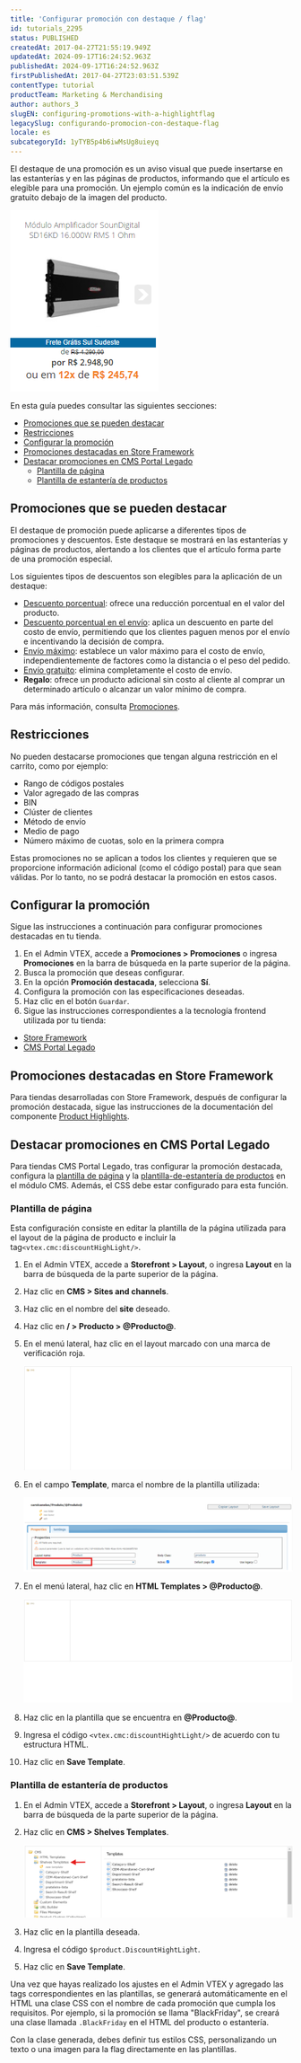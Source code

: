 ```yaml
---
title: 'Configurar promoción con destaque / flag'
id: tutorials_2295
status: PUBLISHED
createdAt: 2017-04-27T21:55:19.949Z
updatedAt: 2024-09-17T16:24:52.963Z
publishedAt: 2024-09-17T16:24:52.963Z
firstPublishedAt: 2017-04-27T23:03:51.539Z
contentType: tutorial
productTeam: Marketing & Merchandising
author: authors_3
slugEN: configuring-promotions-with-a-highlightflag
legacySlug: configurando-promocion-con-destaque-flag
locale: es
subcategoryId: 1yTYB5p4b6iwMsUg8uieyq
---
```


El destaque de una promoción es un aviso visual que puede insertarse en las estanterías y en las páginas de productos, informando que el artículo es elegible para una promoción. Un ejemplo común es la indicación de envío gratuito debajo de la imagen del producto.

![ExemploPromocaoDestaque2](https://raw.githubusercontent.com/vtexdocs/help-center-content/refs/heads/main/docs/es/tutorials/tasas-y-promociones/promociones/configurando-promocion-con-destaque-flag_1.png)

En esta guía puedes consultar las siguientes secciones:

- [Promociones que se pueden destacar](promociones-que-se-pueden-destacar)
- [Restricciones](#restricciones)
- [Configurar la promoción](configurar-la-promocion)
- [Promociones destacadas en Store Framework](#promociones-destacadas-en-store-framework)
- [Destacar promociones en CMS Portal Legado](#destacar-promociones-en-cms-portal-Legado)
     - [Plantilla de página](#plantilla-de-pagina) 
     - [Plantilla de estantería de productos](#plantilla-de-estanteria-de-productos)

## Promociones que se pueden destacar
El destaque de promoción puede aplicarse a diferentes tipos de promociones y descuentos. Este destaque se mostrará en las estanterías y páginas de productos, alertando a los clientes que el artículo forma parte de una promoción especial.

Los siguientes tipos de descuentos son elegibles para la aplicación de un destaque:

- [Descuento porcentual](/es/tutorial/configurar-promocao-de-desconto-percentual-para-um-sku-especifico--3rbh8ELSLu2IGCeQ6SImU0): ofrece una reducción porcentual en el valor del producto.
- [Descuento porcentual en el envío](/es/tutorial/configurar-promocao-de-desconto-percentual-para-um-sku-especifico--3rbh8ELSLu2IGCeQ6SImU0): aplica un descuento en parte del costo de envío, permitiendo que los clientes paguen menos por el envío e incentivando la decisión de compra.
- [Envío máximo](/es/tutorial/configurar-promocoes-de-frete--6Lo5BR61KMiUFAAHGCdgfW): establece un valor máximo para el costo de envío, independientemente de factores como la distancia o el peso del pedido.
- [Envío gratuito](/es/tutorial/configurar-promocoes-de-frete--6Lo5BR61KMiUFAAHGCdgfW): elimina completamente el costo de envío.
- **Regalo**: ofrece un producto adicional sin costo al cliente al comprar un determinado artículo o alcanzar un valor mínimo de compra.

Para más información, consulta [Promociones](/es/subcategory/promocoes--1yTYB5p4b6iwMsUg8uieyq).

## Restricciones

No pueden destacarse promociones que tengan alguna restricción en el carrito, como por ejemplo:

- Rango de códigos postales
- Valor agregado de las compras
- BIN
- Clúster de clientes
- Método de envío
- Medio de pago
- Número máximo de cuotas, solo en la primera compra

Estas promociones no se aplican a todos los clientes y requieren que se proporcione información adicional (como el código postal) para que sean válidas. Por lo tanto, no se podrá destacar la promoción en estos casos.

## Configurar la promoción

Sigue las instrucciones a continuación para configurar promociones destacadas en tu tienda.

1.  En el Admin VTEX, accede a **Promociones > Promociones** o ingresa **Promociones** en la barra de búsqueda en la parte superior de la página.
2.  Busca la promoción que deseas configurar.
3.  En la opción **Promoción destacada**, selecciona **Sí**.
4.  Configura la promoción con las especificaciones deseadas.
5.  Haz clic en el botón `Guardar`.
6. Sigue las instrucciones correspondientes a la tecnología frontend utilizada por tu tienda:

- [Store Framework](#promociones-destacadas-en-store-framework)
- [CMS Portal Legado](#promociones-destacadas-en-cms-portal-legado)

## Promociones destacadas en Store Framework

Para tiendas desarrolladas con Store Framework, después de configurar la promoción destacada, sigue las instrucciones de la documentación del componente [Product Highlights](https://developers.vtex.com/docs/apps/vtex.product-highlights).

## Destacar promociones en CMS Portal Legado

Para tiendas CMS Portal Legado, tras configurar la promoción destacada, configura la [plantilla de página](#plantilla-de-pagina) y la [plantilla-de-estantería de productos](#plantilla-de-estanteria-de-productos) en el módulo CMS. Además, el CSS debe estar configurado para esta función.

### Plantilla de página

Esta configuración consiste en editar la plantilla de la página utilizada para el layout de la página de producto e incluir la tag`<vtex.cmc:discountHighLight/>`.

1. En el Admin VTEX, accede a **Storefront > Layout**, o ingresa **Layout** en la barra de búsqueda de la parte superior de la página.
2. Haz clic en **CMS > Sites and channels**.
3. Haz clic en el nombre del **site** deseado.
4. Haz clic en **/ > Producto > @Producto@**.
5. En el menú lateral, haz clic en el layout marcado con una marca de verificación roja.

    ![template-pagina](https://raw.githubusercontent.com/vtexdocs/help-center-content/refs/heads/main/docs/es/tutorials/tasas-y-promociones/promociones/configurando-promocion-con-destaque-flag_2.gif)

6. En el campo __Template__, marca el nombre de la plantilla utilizada:

    ![template-produto](https://raw.githubusercontent.com/vtexdocs/help-center-content/refs/heads/main/docs/es/tutorials/tasas-y-promociones/promociones/configurando-promocion-con-destaque-flag_3.png)

7. En el menú lateral, haz clic en **HTML Templates > @Producto@**.

    ![save-template](https://raw.githubusercontent.com/vtexdocs/help-center-content/refs/heads/main/docs/es/tutorials/tasas-y-promociones/promociones/configurando-promocion-con-destaque-flag_4.gif)

8. Haz clic en la plantilla que se encuentra en **@Producto@**.
9. Ingresa el código `<vtex.cmc:discountHightLight/>` de acuerdo con tu estructura HTML.
10. Haz clic en **Save Template**.

### Plantilla de estantería de productos

1.  En el Admin VTEX, accede a **Storefront > Layout**, o ingresa **Layout** en la barra de búsqueda de la parte superior de la página.
2.  Haz clic en **CMS > Shelves Templates**.

    ![shelves-templates](https://raw.githubusercontent.com/vtexdocs/help-center-content/refs/heads/main/docs/es/tutorials/tasas-y-promociones/promociones/configurando-promocion-con-destaque-flag_5.png)

3.  Haz clic en la plantilla deseada.
4.  Ingresa el código `$product.DiscountHightLight`.
5.  Haz clic en **Save Template**.

Una vez que hayas realizado los ajustes en el Admin VTEX y agregado las tags correspondientes en las plantillas, se generará automáticamente en el HTML una clase CSS con el nombre de cada promoción que cumpla los requisitos. Por ejemplo, si la promoción se llama "BlackFriday", se creará una clase llamada `.BlackFriday` en el HTML del producto o estantería.

Con la clase generada, debes definir tus estilos CSS, personalizando un texto o una imagen para la flag directamente en las plantillas.

